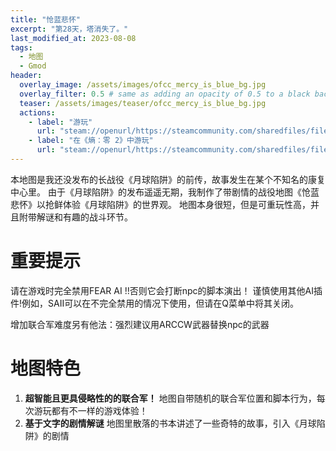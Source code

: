 ```yaml
---
title: "怆蓝悲怀"
excerpt: "第28天，塔消失了。"
last_modified_at: 2023-08-08
tags:
  - 地图
  - Gmod
header:
  overlay_image: /assets/images/ofcc_mercy_is_blue_bg.jpg
  overlay_filter: 0.5 # same as adding an opacity of 0.5 to a black background
  teaser: /assets/images/teaser/ofcc_mercy_is_blue_bg.jpg
  actions:
    - label: "游玩"
      url: "steam://openurl/https://steamcommunity.com/sharedfiles/filedetails/?id=3016778083"
    - label: "在《熵：零 2》中游玩"
      url: "steam://openurl/https://steamcommunity.com/sharedfiles/filedetails/?id=3019038475"
---
```


本地图是我还没发布的长战役《月球陷阱》的前传，故事发生在某个不知名的康复中心里。
由于《月球陷阱》的发布遥遥无期，我制作了带剧情的战役地图《怆蓝悲怀》以抢鲜体验《月球陷阱》的世界观。
地图本身很短，但是可重玩性高，并且附带解谜和有趣的战斗环节。

# 重要提示

请在游戏时完全禁用FEAR AI !!否则它会打断npc的脚本演出！
谨慎使用其他AI插件!例如，SAII可以在不完全禁用的情况下使用，但请在Q菜单中将其关闭。

增加联合军难度另有他法：强烈建议用ARCCW武器替换npc的武器

# 地图特色

1. **超智能且更具侵略性的的联合军！**
   地图自带随机的联合军位置和脚本行为，每次游玩都有不一样的游戏体验！
2. **基于文字的剧情解谜**
   地图里散落的书本讲述了一些奇特的故事，引入《月球陷阱》的剧情
